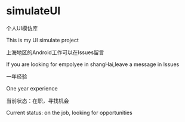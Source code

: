 # simulateUI
个人UI模仿库

This is my UI simulate project
  
上海地区的Android工作可以在Issues留言

If you are looking for empolyee in shangHai,leave a message in Issues

一年经验

One year experience

当前状态：在职，寻找机会

Current status: on the job, looking for opportunities
